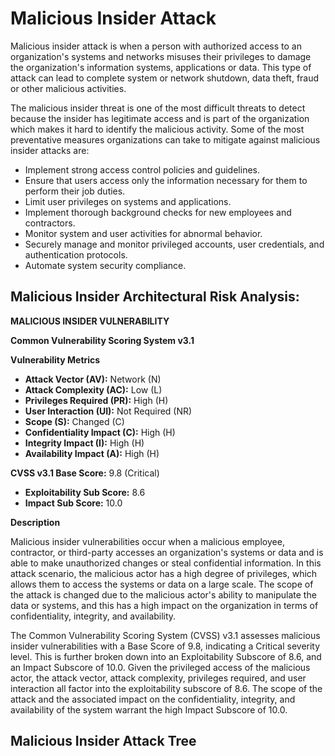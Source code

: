 # Malicious Insider Attack 

Malicious insider attack is when a person with authorized access to an organization's systems and networks misuses their privileges to damage the organization's information systems, applications or data. This type of attack can lead to complete system or network shutdown, data theft, fraud or other malicious activities. 

The malicious insider threat is one of the most difficult threats to detect because the insider has legitimate access and is part of the organization which makes it hard to identify the malicious activity. Some of the most preventative measures organizations can take to mitigate against malicious insider attacks are: 

* Implement strong access control policies and guidelines.
* Ensure that users access only the information necessary for them to perform their job duties.
* Limit user privileges on systems and applications.
* Implement thorough background checks for new employees and contractors. 
* Monitor system and user activities for abnormal behavior.
* Securely manage and monitor privileged accounts, user credentials, and authentication protocols.
* Automate system security compliance.

## Malicious Insider Architectural Risk Analysis: 

**MALICIOUS INSIDER VULNERABILITY**

**Common Vulnerability Scoring System v3.1** 

**Vulnerability Metrics**

* **Attack Vector (AV):** Network (N)
* **Attack Complexity (AC):** Low (L)
* **Privileges Required (PR):** High (H)
* **User Interaction (UI):** Not Required (NR)
* **Scope (S):** Changed (C)
* **Confidentiality Impact (C):** High (H)
* **Integrity Impact (I):** High (H)
* **Availability Impact (A):** High (H)

**CVSS v3.1 Base Score:** 9.8 (Critical)
* **Exploitability Sub Score:** 8.6
* **Impact Sub Score:** 10.0

**Description**

Malicious insider vulnerabilities occur when a malicious employee, contractor, or third-party accesses an organization's systems or data and is able to make unauthorized changes or steal confidential information. In this attack scenario, the malicious actor has a high degree of privileges, which allows them to access the systems or data on a large scale. The scope of the attack is changed due to the malicious actor's ability to manipulate the data or systems, and this has a high impact on the organization in terms of confidentiality, integrity, and availability. 

The Common Vulnerability Scoring System (CVSS) v3.1 assesses malicious insider vulnerabilities with a Base Score of 9.8, indicating a Critical severity level. This is further broken down into an Exploitability Subscore of 8.6, and an Impact Subscore of 10.0. Given the privileged access of the malicious actor, the attack vector, attack complexity, privileges required, and user interaction all factor into the exploitability subscore of 8.6. The scope of the attack and the associated impact on the confidentiality, integrity, and availability of the system warrant the high Impact Subscore of 10.0.

## Malicious Insider Attack Tree